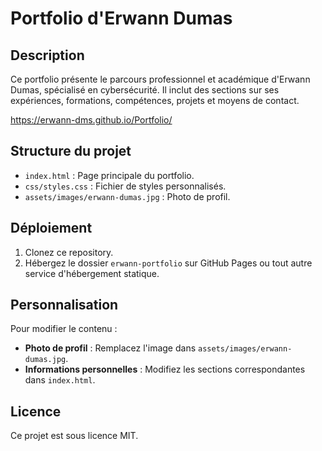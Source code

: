 # Portfolio d'Erwann Dumas

## Description

Ce portfolio présente le parcours professionnel et académique d'Erwann Dumas, spécialisé en cybersécurité. Il inclut des sections sur ses expériences, formations, compétences, projets et moyens de contact.

https://erwann-dms.github.io/Portfolio/

## Structure du projet

- `index.html` : Page principale du portfolio.
- `css/styles.css` : Fichier de styles personnalisés.
- `assets/images/erwann-dumas.jpg` : Photo de profil.

## Déploiement

1. Clonez ce repository.
2. Hébergez le dossier `erwann-portfolio` sur GitHub Pages ou tout autre service d'hébergement statique.

## Personnalisation

Pour modifier le contenu :

- **Photo de profil** : Remplacez l'image dans `assets/images/erwann-dumas.jpg`.
- **Informations personnelles** : Modifiez les sections correspondantes dans `index.html`.

## Licence

Ce projet est sous licence MIT.
